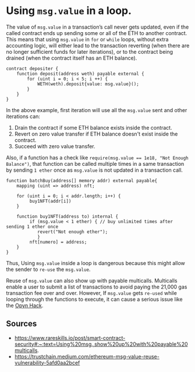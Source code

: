 # Using ``msg.value`` in a loop.

The value of ``msg.value`` in a transaction’s call never gets updated, even if the called contract ends up sending some or all of the ETH to another contract. This means that using ``msg.value`` in ``for`` or ``while`` loops, without extra accounting logic, will either lead to the transaction reverting (when there are no longer sufficient funds for later iterations), or to the contract being drained (when the contract itself has an ETH balance).

```solidity
contract depositer {
    function deposit(address weth) payable external {
        for (uint i = 0; i < 5; i ++) {
            WETH(weth).deposit{value: msg.value}();
        }
    }
}
```
In the above example, first iteration will use all the ``msg.value`` sent and other iterations can:
1. Drain the contract if some ETH balance exists inside the contract.
2. Revert on zero value transfer if ETH balance doesn't exist inside the contract.
3. Succeed with zero value transfer.

Also, if a function has a check like ``require(msg.value == 1e18, "Not Enough Balance")``, that function can be called multiple times in a same transaction by sending ``1 ether`` once as ``msg.value`` is not updated in a transaction call.

```solidity
function batchBuy(address[] memory addr) external payable{
    mapping (uint => address) nft;

    for (uint i = 0; i < addr.length; i++) {
         buy1NFT(addr[i])
    }

    function buy1NFT(address to) internal {
         if (msg.value < 1 ether) { // buy unlimited times after sending 1 ether once
            revert("Not enough ether");
            } 
         nft[numero] = address;
    }
}
```

 Thus, Using ``msg.value`` inside a loop is dangerous because this might allow the sender to ``re-use`` the ``msg.value``.

Reuse of ``msg.value`` can also show up with payable multicalls. Multicalls enable a user to submit a list of transactions to avoid paying the 21,000 gas transaction fee over and over. However, If ``msg.value`` gets ``re-used`` while looping through the functions to execute, it can cause a serious issue like the [Opyn Hack](https://peckshield.medium.com/opyn-hacks-root-cause-analysis-c65f3fe249db).

## Sources
- https://www.rareskills.io/post/smart-contract-security#:~:text=Using%20msg.,show%20up%20with%20payable%20multicalls.
- https://trustchain.medium.com/ethereum-msg-value-reuse-vulnerability-5afd0aa2bcef